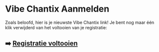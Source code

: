 # Vibe Chantix Aanmelden

Zoals beloofd, hier is je nieuwste Vibe Chantix link! Je bent nog maar één klik verwijderd van het voltooien van je registratie:

## ➡️ [Registratie voltooien](https://t.co/cuECxgPDp7)